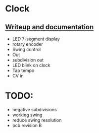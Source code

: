 # Clock

## [Writeup and documentation](https://rabid.audio/projects/synth/clk/)

- LED 7-segment display
- rotary encoder
- Swing control
- Out
- subdivision out
- LED blink on clock
- Tap tempo
- CV in


# TODO:

- negative subdivisions
- working swing
- reduce swing resolution
- pcb revision B

